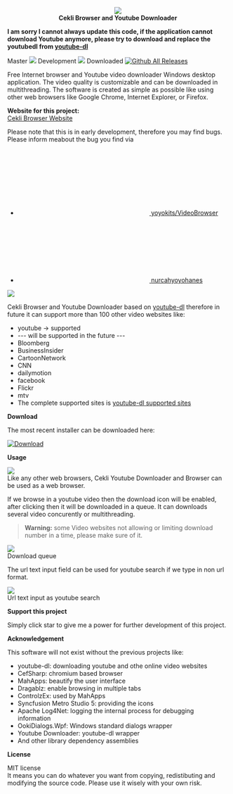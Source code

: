 <p align="center">
   <img src="https://yoyokits.github.io/VideoBrowser/assets/images/cekli-logo.png"><br/>
   <strong>Cekli Browser and Youtube Downloader</strong>
</p>

**I am sorry I cannot always update this code, if the application cannot download Youtube anymore, please try to download and replace the youtubedl from [youtube-dl][youtube-dl]**<br/>

Master <img src="https://dev.azure.com/cekli/cekli/_apis/build/status/yoyokits.VideoBrowser?branchName=master"> 
Development <img src="https://dev.azure.com/cekli/cekli/_apis/build/status/yoyokits.VideoBrowser?branchName=development"> 
Downloaded [![Github All Releases](https://img.shields.io/github/downloads/yoyokits/VideoBrowser/total.svg)]()

Free Internet browser and Youtube video downloader Windows desktop application.
The video quality is customizable and can be downloaded in multithreading.
The software is created as simple as possible like using other web browsers like Google Chrome, Internet Explorer, or Firefox.

**Website for this project:**<br/>
[Cekli Browser Website][cekli-website]

Please note that this is in early development, therefore you may find bugs. Please inform meabout the bug you find via 

<ul class="social-media-list"><li><a href="https://github.com/yoyokits/VideoBrowser"><svg class="svg-icon"><use xlink:href="https://yoyokits.github.io/VideoBrowser/assets/minima-social-icons.svg#github"></use></svg> <span class="username">yoyokits/VideoBrowser</span></a></li><li><a href="https://www.twitter.com/nurcahyoyohanes"><svg class="svg-icon"><use xlink:href="https://yoyokits.github.io/VideoBrowser/assets/minima-social-icons.svg#twitter"></use></svg>  <span class="username">nurcahyoyohanes</span></a></li></ul>

<img src="https://yoyokits.github.io/VideoBrowser/assets/images/v0.1.3/CekliVideoBrowserDownload.gif"><br/>

Cekli Browser and Youtube Downloader based on [youtube-dl][youtube-dl] therefore in future it can support more than 100 other video websites like:
* youtube -> supported
* --- will be supported in the future ---
*  Bloomberg
*  BusinessInsider
*  CartoonNetwork
*  CNN
*  dailymotion
*  facebook
*  Flickr
*  mtv
* The complete supported sites is [youtube-dl supported sites][youtube-dl-supported-sites]

**Download**

The most recent installer can be downloaded here:

[![Download](https://yoyokits.github.io/VideoBrowser/assets/images/Download.jpg)](https://github.com/yoyokits/VideoBrowser/releases/latest)

**Usage**

<img src="https://yoyokits.github.io/VideoBrowser/assets/images//v0.1.3/CekliVideoBrowserMainViewScreenShot.jpg"><br/>
Like any other web browsers, Cekli Youtube Downloader and Browser can be used as a web browser.

If we browse in a youtube video then the download icon will be enabled, after clicking then it will be downloaded in a queue.
It can downloads several video concurently or multithreading.

> **Warning:** some Video websites not allowing or limiting download number in a time, please make sure of it.

<img src="https://yoyokits.github.io/VideoBrowser/assets/images/0.1.2/CekliVideoBrowserDownloadScreenShot.jpg"><br/>
Download queue

The url text input field can be used for youtube search if we type in non url format.

<img src="https://yoyokits.github.io/VideoBrowser/assets/images//v0.1.3/CekliVideoBrowserYoutubeSearchScreenShot.jpg"><br/>
Url text input as youtube search

**Support this project**

Simply click star to give me a power for further development of this project.

**Acknowledgement**

This software will not exist without the previous projects like:
<ul>
  <li>youtube-dl: downloading youtube and othe online video websites</li>
  <li>CefSharp: chromium based browser</li>
  <li>MahApps: beautify the user interface</li>
  <li>Dragablz: enable browsing in multiple tabs</li>
  <li>ControlzEx: used by MahApps</li>
  <li>Syncfusion Metro Studio 5: providing the icons</li>
  <li>Apache Log4Net: logging the internal process for debugging information</li>
  <li>OokiDialogs.Wpf: Windows standard dialogs wrapper</li>
  <li>Youtube Downloader: youtube-dl wrapper</li>
  <li>And other library dependency assemblies</li>
</ul>

**License**

MIT license<br/>
It means you can do whatever you want from copying, redistibuting and  modifying the source code.
Please use it wisely with your own risk.

[cekli-website]: https://yoyokits.github.io/VideoBrowser/
[youtube-dl]: http://ytdl-org.github.io/youtube-dl/
[youtube-dl-supported-sites]: https://ytdl-org.github.io/youtube-dl/supportedsites.html

